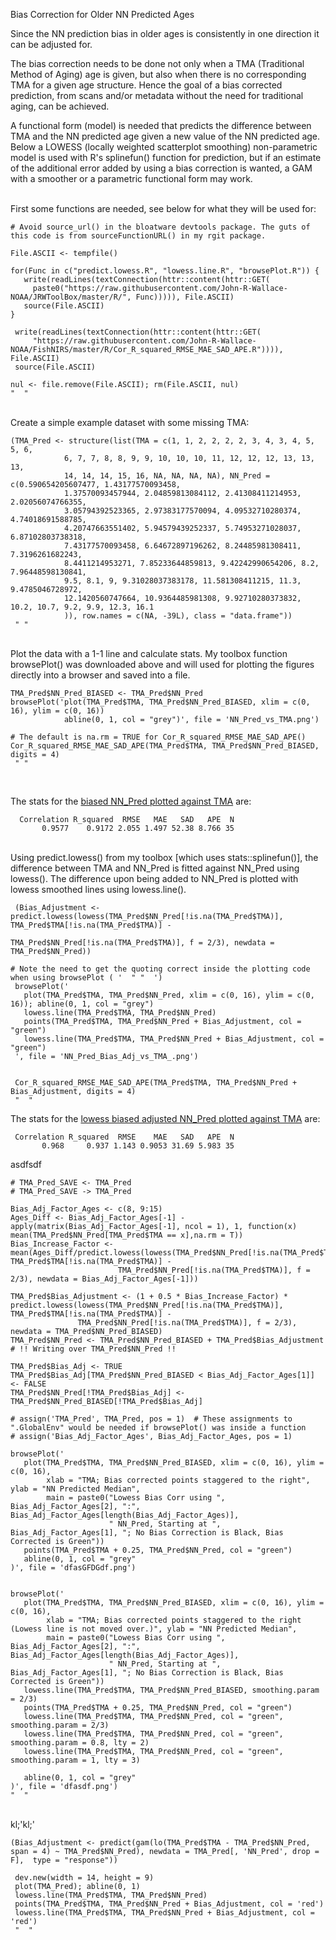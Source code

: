 Bias Correction for Older NN Predicted Ages

Since the NN prediction bias in older ages is consistently in one direction it can be adjusted for.

The bias correction needs to be done not only when a TMA (Traditional Method of Aging) age is given, but also when there is no corresponding TMA for a given age structure. Hence the goal of a bias corrected prediction, from scans and/or metadata without the need for traditional aging, can be achieved. 

A functional form (model) is needed that predicts the difference between TMA and the NN predicted age given a new value of the NN predicted age. Below a LOWESS (locally weighted scatterplot smoothing) non-parametric model is used with R's splinefun() function for prediction, but if an estimate of the additional error added by using a bias correction is wanted, a GAM with a smoother or a parametric functional form may work.

<br>
First some functions are needed, see below for what they will be used for:

    # Avoid source_url() in the bloatware devtools package. The guts of this code is from sourceFunctionURL() in my rgit package.

    File.ASCII <- tempfile()
    
    for(Func in c("predict.lowess.R", "lowess.line.R", "browsePlot.R")) {
       write(readLines(textConnection(httr::content(httr::GET( 
         paste0("https://raw.githubusercontent.com/John-R-Wallace-NOAA/JRWToolBox/master/R/", Func))))), File.ASCII)
       source(File.ASCII)
    }
    
     write(readLines(textConnection(httr::content(httr::GET( 
         "https://raw.githubusercontent.com/John-R-Wallace-NOAA/FishNIRS/master/R/Cor_R_squared_RMSE_MAE_SAD_APE.R")))), File.ASCII)
     source(File.ASCII)
    
    nul <- file.remove(File.ASCII); rm(File.ASCII, nul)
    "  "
    
<br>
Create a simple example dataset with some missing TMA:

    (TMA_Pred <- structure(list(TMA = c(1, 1, 2, 2, 2, 2, 3, 4, 3, 4, 5, 5, 6, 
                6, 7, 7, 8, 8, 9, 9, 10, 10, 10, 11, 12, 12, 12, 13, 13, 13, 
                14, 14, 14, 15, 16, NA, NA, NA, NA), NN_Pred = c(0.590654205607477, 1.43177570093458, 
                1.37570093457944, 2.04859813084112, 2.41308411214953, 2.02056074766355, 
                3.05794392523365, 2.97383177570094, 4.09532710280374, 4.74018691588785, 
                4.20747663551402, 5.94579439252337, 5.74953271028037, 6.87102803738318, 
                7.43177570093458, 6.64672897196262, 8.24485981308411, 7.3196261682243, 
                8.4411214953271, 7.85233644859813, 9.42242990654206, 8.2, 7.96448598130841, 
                9.5, 8.1, 9, 9.31028037383178, 11.581308411215, 11.3, 9.4785046728972, 
                12.1420560747664, 10.9364485981308, 9.92710280373832, 10.2, 10.7, 9.2, 9.9, 12.3, 16.1
                )), row.names = c(NA, -39L), class = "data.frame"))
     " "
    
<br>
Plot the data with a 1-1 line and calculate stats.  My toolbox function browsePlot() was downloaded above and will used for plotting the figures directly into a browser and saved into a file.

    TMA_Pred$NN_Pred_BIASED <- TMA_Pred$NN_Pred
    browsePlot('plot(TMA_Pred$TMA, TMA_Pred$NN_Pred_BIASED, xlim = c(0, 16), ylim = c(0, 16))
                abline(0, 1, col = "grey")', file = 'NN_Pred_vs_TMA.png')

    # The default is na.rm = TRUE for Cor_R_squared_RMSE_MAE_SAD_APE()
    Cor_R_squared_RMSE_MAE_SAD_APE(TMA_Pred$TMA, TMA_Pred$NN_Pred_BIASED, digits = 4)
     " "
     
<br> 

The stats for the [biased NN_Pred plotted against TMA](https://github.com/John-R-Wallace-NOAA/FishNIRS/tree/main/Bias_Correction/NN_Pred_vs_TMA.png) are:

      Correlation R_squared  RMSE   MAE   SAD   APE  N
           0.9577    0.9172 2.055 1.497 52.38 8.766 35

    
<br>   
Using predict.lowess() from my toolbox [which uses stats::splinefun()], the difference between TMA and NN_Pred is fitted against NN_Pred using lowess(). The difference upon being added to NN_Pred is plotted with lowess smoothed lines using lowess.line().
		 

     (Bias_Adjustment <- predict.lowess(lowess(TMA_Pred$NN_Pred[!is.na(TMA_Pred$TMA)], TMA_Pred$TMA[!is.na(TMA_Pred$TMA)] - 
                                                TMA_Pred$NN_Pred[!is.na(TMA_Pred$TMA)], f = 2/3), newdata = TMA_Pred$NN_Pred))

    # Note the need to get the quoting correct inside the plotting code when using browsePlot ( '  " "  ')
     browsePlot('
       plot(TMA_Pred$TMA, TMA_Pred$NN_Pred, xlim = c(0, 16), ylim = c(0, 16)); abline(0, 1, col = "grey")
       lowess.line(TMA_Pred$TMA, TMA_Pred$NN_Pred)
       points(TMA_Pred$TMA, TMA_Pred$NN_Pred + Bias_Adjustment, col = "green")
       lowess.line(TMA_Pred$TMA, TMA_Pred$NN_Pred + Bias_Adjustment, col = "green")  
     ', file = 'NN_Pred_Bias_Adj_vs_TMA_.png')
    
     
     Cor_R_squared_RMSE_MAE_SAD_APE(TMA_Pred$TMA, TMA_Pred$NN_Pred + Bias_Adjustment, digits = 4)
     "  "

The stats for the [lowess biased adjusted NN_Pred plotted against TMA](https://github.com/John-R-Wallace-NOAA/FishNIRS/tree/main/Bias_Correction/NN_Pred_Bias_Adj_vs_TMA_.png) are:
    
     Correlation R_squared  RMSE    MAE   SAD   APE  N
           0.968     0.937 1.143 0.9053 31.69 5.983 35


     
     
  asdfsdf   

    # TMA_Pred_SAVE <- TMA_Pred
    # TMA_Pred_SAVE -> TMA_Pred

    Bias_Adj_Factor_Ages <- c(8, 9:15)
    Ages_Diff <- Bias_Adj_Factor_Ages[-1] - apply(matrix(Bias_Adj_Factor_Ages[-1], ncol = 1), 1, function(x) mean(TMA_Pred$NN_Pred[TMA_Pred$TMA == x],na.rm = T))
    Bias_Increase_Factor <- mean(Ages_Diff/predict.lowess(lowess(TMA_Pred$NN_Pred[!is.na(TMA_Pred$TMA)], TMA_Pred$TMA[!is.na(TMA_Pred$TMA)] - 
                            TMA_Pred$NN_Pred[!is.na(TMA_Pred$TMA)], f = 2/3), newdata = Bias_Adj_Factor_Ages[-1]))
                                      
    TMA_Pred$Bias_Adjustment <- (1 + 0.5 * Bias_Increase_Factor) * predict.lowess(lowess(TMA_Pred$NN_Pred[!is.na(TMA_Pred$TMA)], TMA_Pred$TMA[!is.na(TMA_Pred$TMA)] - 
                   TMA_Pred$NN_Pred[!is.na(TMA_Pred$TMA)], f = 2/3), newdata = TMA_Pred$NN_Pred_BIASED)
    TMA_Pred$NN_Pred <- TMA_Pred$NN_Pred_BIASED + TMA_Pred$Bias_Adjustment  # !! Writing over TMA_Pred$NN_Pred !!
    
    TMA_Pred$Bias_Adj <- TRUE			
    TMA_Pred$Bias_Adj[TMA_Pred$NN_Pred_BIASED < Bias_Adj_Factor_Ages[1]] <- FALSE
    TMA_Pred$NN_Pred[!TMA_Pred$Bias_Adj] <- TMA_Pred$NN_Pred_BIASED[!TMA_Pred$Bias_Adj]
                                            
    # assign('TMA_Pred', TMA_Pred, pos = 1)  # These assignments to ".GlobalEnv" would be needed if browsePlot() was inside a function
    # assign('Bias_Adj_Factor_Ages', Bias_Adj_Factor_Ages, pos = 1)

    browsePlot('
       plot(TMA_Pred$TMA, TMA_Pred$NN_Pred_BIASED, xlim = c(0, 16), ylim = c(0, 16),
            xlab = "TMA; Bias corrected points staggered to the right", ylab = "NN Predicted Median", 
            main = paste0("Lowess Bias Corr using ", Bias_Adj_Factor_Ages[2], ":", Bias_Adj_Factor_Ages[length(Bias_Adj_Factor_Ages)], 
                          " NN_Pred, Starting at ", Bias_Adj_Factor_Ages[1], "; No Bias Correction is Black, Bias Corrected is Green"))
       points(TMA_Pred$TMA + 0.25, TMA_Pred$NN_Pred, col = "green")
       abline(0, 1, col = "grey"
    )', file = 'dfasGFDGdf.png')
   
    
    browsePlot('
       plot(TMA_Pred$TMA, TMA_Pred$NN_Pred_BIASED, xlim = c(0, 16), ylim = c(0, 16),
            xlab = "TMA; Bias corrected points staggered to the right (Lowess line is not moved over.)", ylab = "NN Predicted Median", 
            main = paste0("Lowess Bias Corr using ", Bias_Adj_Factor_Ages[2], ":", Bias_Adj_Factor_Ages[length(Bias_Adj_Factor_Ages)], 
                          " NN_Pred, Starting at ", Bias_Adj_Factor_Ages[1], "; No Bias Correction is Black, Bias Corrected is Green"))
       lowess.line(TMA_Pred$TMA, TMA_Pred$NN_Pred_BIASED, smoothing.param = 2/3)
       points(TMA_Pred$TMA + 0.25, TMA_Pred$NN_Pred, col = "green")
       lowess.line(TMA_Pred$TMA, TMA_Pred$NN_Pred, col = "green", smoothing.param = 2/3)
       lowess.line(TMA_Pred$TMA, TMA_Pred$NN_Pred, col = "green", smoothing.param = 0.8, lty = 2)
       lowess.line(TMA_Pred$TMA, TMA_Pred$NN_Pred, col = "green", smoothing.param = 1, lty = 3)
        
       abline(0, 1, col = "grey"
    )', file = 'dfasdf.png')
    "  "
    
    
<br>   
kl;'kl;'										

     







   
    (Bias_Adjustment <- predict(gam(lo(TMA_Pred$TMA - TMA_Pred$NN_Pred, span = 4) ~ TMA_Pred$NN_Pred), newdata = TMA_Pred[, 'NN_Pred', drop = F],  type = "response"))

     dev.new(width = 14, height = 9)
     plot(TMA_Pred); abline(0, 1)
     lowess.line(TMA_Pred$TMA, TMA_Pred$NN_Pred)
     points(TMA_Pred$TMA, TMA_Pred$NN_Pred + Bias_Adjustment, col = 'red')
     lowess.line(TMA_Pred$TMA, TMA_Pred$NN_Pred + Bias_Adjustment, col = 'red')
     "  "  





















    
